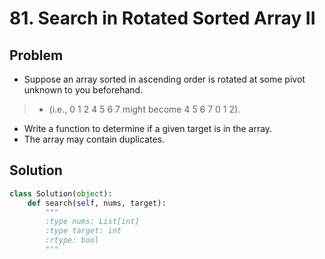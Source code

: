 # 81. Search in Rotated Sorted Array II

## Problem
- Suppose an array sorted in ascending order is rotated at some pivot unknown to you beforehand.

> - (i.e., 0 1 2 4 5 6 7 might become 4 5 6 7 0 1 2).

- Write a function to determine if a given target is in the array.
- The array may contain duplicates.

## Solution
```python
class Solution(object):
    def search(self, nums, target):
        """
        :type nums: List[int]
        :type target: int
        :rtype: bool
        """
```
